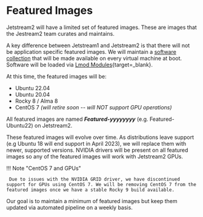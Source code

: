 # Featured Images

Jetstream2 will have a limited set of featured images. These are images that the Jestream2 team curates and maintains.

A key difference between Jetstream1 and Jetstream2 is that there will not be application specific featured images. We will maintain a [software collection](software.md) that will be made available on every virtual machine at boot. Software will be loaded via [Lmod Modules](https://lmod.readthedocs.io/en/latest/){target=_blank}.

At this time, the featured images will be:

* Ubuntu 22.04
* Ubuntu 20.04
* Rocky 8 / Alma 8
* CentOS 7 *(will retire soon -- will NOT support GPU operations)*

All featured images are named ***Featured-yyyyyyyy*** (e.g. Featured-Ubuntu22) on Jetstream2.

These featured images will evolve over time. As distributions leave support (e.g Ubuntu 18 will end support in April 2023), we will replace them with newer, supported versions. NVIDIA drivers will be present on all featured images so any of the featured images will work with Jetstream2 GPUs.

!!! Note "CentOS 7 and GPUs"

     Due to issues with the NVIDIA GRID driver, we have discontinued support for GPUs using CentOS 7. We will be removing CentOS 7 from the featured images once we have a stable Rocky 9 build available.

Our goal is to maintain a minimum of featured images but keep them updated via automated pipeline on a weekly basis.
